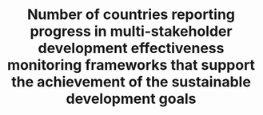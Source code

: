 ---
title: >-
  Number  of  countries  reporting  progress  in  multi-stakeholder  development  effectiveness  monitoring  frameworks  that  support  the  achievement  of  the  sustainable  development  goals
permalink: /17-16-1/
sdg_goal: 17
layout: indicator
indicator: 17.16.1
indicator_variable: null
graph: null
graph_type_description: null
graph_status_notes: Policy  Judgement
variable_description: null
variable_notes: null
un_designated_tier: '2'
un_custodial_agency: 'OECD,  UNDP  (Partnering  Agencies:UNEP)'
target_id: '17.16'
has_metadata: true
rationale_interpretation: >-
  Development  processes  are  driven  by  the  contributions  and  the  concerted  efforts  of  multiple  actors,  including  government  authorities,  providers  of  development  co-operation,  the  private  sector,  civil  society  and  others.  Strong  multi-stakeholder  partnerships  provide  an  enabling  environment  for  greater  development  effectiveness.  In  this  regard,  mutual  accountability  in  between  the  relevant  stakeholders  participating  in  development  efforts  can  enhance  the  quality  and  strength  of  these  partnerships.  @@  Mutual  assessment  reviews  are  national  exercises  that  engage  both  developing  country  authorities  and  providers  of  development  co-operation,  as  well  as  other  stakeholders,  at  the  senior  level  in  a  mutual  performance  review.  These  reviews  should  ideally  be  conducted  through  inclusive  dialogues  involving  a  broad  range  of  government  ministries;  providers  of  development  co-operation  (including  bilateral,  multilateral,  and  global  initiatives);  as  well  as  other  stakeholders,  including  parliamentarians,  local  governments,  the  private  sector,  and  civil  society  organisations  (referred  to  as  "non-executive"  stakeholders).  These  assessments  should  be  done  regularly  (every  one  to  two  years).
goal_meta_link: 'http://unstats.un.org/sdgs/files/metadata-compilation/Metadata-Goal-17.pdf'
goal_meta_link_page: 28
indicator_name: >-
  Number  of  countries  reporting  progress  in  multi-stakeholder  development  effectiveness  monitoring  frameworks  that  support  the  achievement  of  the  sustainable  development  goals
source_title: null
source_notes: null
published: true  

target: >-
  Enhance  the  Global  Partnership  for  Sustainable  Development,  complemented  by  multi-stakeholder  partnerships  that  mobilize  and  share  knowledge,  expertise,  technology  and  financial  resources,  to  support  the  achievement  of  the  Sustainable  Development  Goals  in  all  countries,  in  particular  developing  countries.
indicator_definition: "A  country  is  considered  to  have  a  mutual  assessment  of  progress  in  place  when  at  least  4  out  of  5  of  the  following  criteria  are  met:  \tAn  aid  policy  or  partnership  policy  defines  the  countrys  development  co-operation  priorities.  \tNational  targets  for  effective  development  co-operation  exist  for  both  the  developing  country  government  and  providers  of  development  co-operation.  \tProgress  has  been  assessed  regularly  and  jointly  by  government  and  providers  at  the  senior  level  in  the  past  two  years.  \tLocal  governments  and  non-executive  stakeholders  have  been  actively  involved  in  these  reviews.  \tThe  comprehensive  results  of  the  review  have  been  made  public  in  a  timely  manner."
---